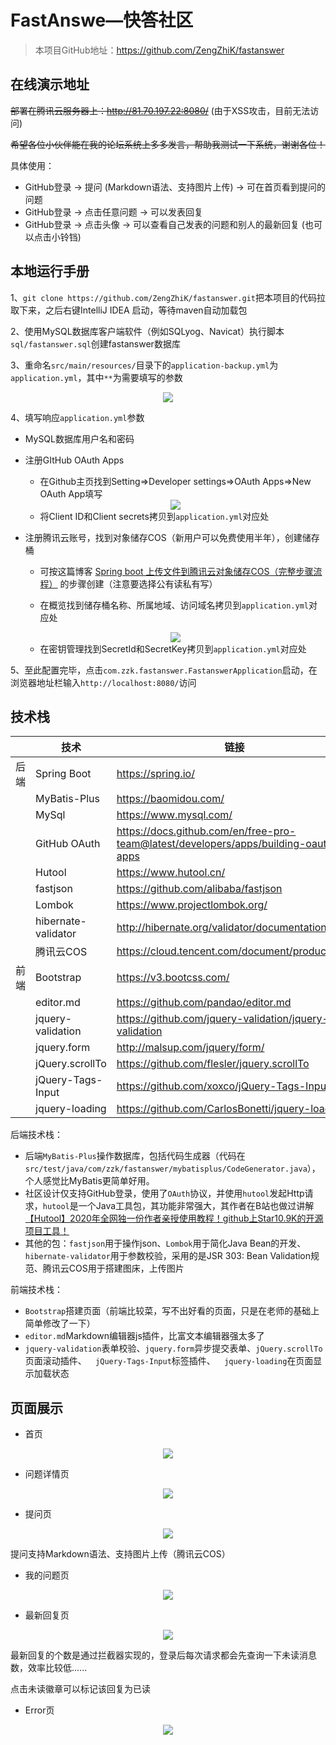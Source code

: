 # FastAnswe—快答社区

> 本项目GitHub地址：https://github.com/ZengZhiK/fastanswer

## 在线演示地址

~~部署在腾讯云服务器上：http://81.70.197.22:8080/~~ (由于XSS攻击，目前无法访问)

~~希望各位小伙伴能在我的论坛系统上多多发言，帮助我测试一下系统，谢谢各位！~~

具体使用：

- GitHub登录 -> 提问 (Markdown语法、支持图片上传) -> 可在首页看到提问的问题
- GitHub登录 -> 点击任意问题 -> 可以发表回复
- GitHub登录 -> 点击头像 -> 可以查看自己发表的问题和别人的最新回复 (也可以点击小铃铛) 

## 本地运行手册

1、` git clone https://github.com/ZengZhiK/fastanswer.git `把本项目的代码拉取下来，之后右键IntelliJ IDEA 启动，等待maven自动加载包

2、使用MySQL数据库客户端软件（例如SQLyog、Navicat）执行脚本`sql/fastanswer.sql`创建fastanswer数据库

3、重命名`src/main/resources/`目录下的`application-backup.yml`为`application.yml`，其中`**`为需要填写的参数

<div align=center>
<img src="https://cdn.jsdelivr.net/gh/ZengZhiK/PicBed/FastAnswe—快答社区/application.yml.png"/>
</div>

4、填写响应`application.yml`参数

- MySQL数据库用户名和密码

- 注册GItHub OAuth Apps

  - 在Github主页找到Setting=>Developer settings=>OAuth Apps=>New OAuth App填写

  <div align=center>
  <img src="https://cdn.jsdelivr.net/gh/ZengZhiK/PicBed/FastAnswe—快答社区/New OAuth App.png"/>
  </div>

  - 将Client ID和Client secrets拷贝到`application.yml`对应处

- 注册腾讯云账号，找到对象储存COS（新用户可以免费使用半年），创建储存桶

  - 可按这篇博客 [Spring boot 上传文件到腾讯云对象储存COS（完整步骤流程）](https://cloud.tencent.com/developer/article/1559746) 的步骤创建（注意要选择公有读私有写）
  
  - 在概览找到储存桶名称、所属地域、访问域名拷贝到`application.yml`对应处

  <div align=center>
  <img src="https://cdn.jsdelivr.net/gh/ZengZhiK/PicBed/FastAnswe—快答社区/bucket.png"/>
  </div>

  - 在密钥管理找到SecretId和SecretKey拷贝到`application.yml`对应处

5、至此配置完毕，点击`com.zzk.fastanswer.FastanswerApplication`启动，在浏览器地址栏输入` http://localhost:8080/ `访问

## 技术栈

|      | 技术                | 链接                                                         |
| ---- | ------------------- | ------------------------------------------------------------ |
| 后端 | Spring Boot         | https://spring.io/                                           |
|      | MyBatis-Plus        | https://baomidou.com/                                        |
|      | MySql               | https://www.mysql.com/                                       |
|      | GitHub OAuth        | https://docs.github.com/en/free-pro-team@latest/developers/apps/building-oauth-apps |
|      | Hutool              | https://www.hutool.cn/                                       |
|      | fastjson            | https://github.com/alibaba/fastjson                          |
|      | Lombok              | https://www.projectlombok.org/                               |
|      | hibernate-validator | http://hibernate.org/validator/documentation/                |
|      | 腾讯云COS           | https://cloud.tencent.com/document/product/436               |
| 前端 | Bootstrap           | https://v3.bootcss.com/                                      |
|      | editor.md           | https://github.com/pandao/editor.md                          |
|      | jquery-validation   | https://github.com/jquery-validation/jquery-validation       |
|      | jquery.form         | http://malsup.com/jquery/form/                               |
|      | jQuery.scrollTo     | https://github.com/flesler/jquery.scrollTo                   |
|      | jQuery-Tags-Input   | https://github.com/xoxco/jQuery-Tags-Input                   |
|      | jquery-loading      | https://github.com/CarlosBonetti/jquery-loading              |

后端技术栈：

- 后端`MyBatis-Plus`操作数据库，包括代码生成器（代码在`src/test/java/com/zzk/fastanswer/mybatisplus/CodeGenerator.java`），个人感觉比MyBatis更简单好用。
- 社区设计仅支持GitHub登录，使用了`OAuth`协议，并使用`hutool`发起Http请求，`hutool`是一个Java工具包，其功能非常强大，其作者在B站也做过讲解[【Hutool】2020年全网独一份作者亲授使用教程！github上Star10.9K的开源项目工具！](https://www.bilibili.com/video/BV1bQ4y1M7d9?from=search&seid=5765265881528240719)
- 其他的包：`fastjson`用于操作json、`Lombok`用于简化Java Bean的开发、`hibernate-validator`用于参数校验，采用的是JSR 303: Bean Validation规范、腾讯云COS用于搭建图床，上传图片

前端技术栈：

- `Bootstrap`搭建页面（前端比较菜，写不出好看的页面，只是在老师的基础上简单修改了一下）
- `editor.md`Markdown编辑器js插件，比富文本编辑器强太多了
- `jquery-validation`表单校验、`jquery.form`异步提交表单、`jQuery.scrollTo`页面滚动插件、`  jQuery-Tags-Input`标签插件、`  jquery-loading`在页面显示加载状态

## 页面展示

- 首页

<div align=center>
<img src="https://cdn.jsdelivr.net/gh/ZengZhiK/PicBed/FastAnswe—快答社区/index.png"/>
</div>

- 问题详情页

<div align=center>
<img src="https://cdn.jsdelivr.net/gh/ZengZhiK/PicBed/FastAnswe—快答社区/question.png"/>
</div>

- 提问页

<div align=center>
<img src="https://cdn.jsdelivr.net/gh/ZengZhiK/PicBed/FastAnswe—快答社区/publish.png"/>
</div>

提问支持Markdown语法、支持图片上传（腾讯云COS）


- 我的问题页

<div align=center>
<img src="https://cdn.jsdelivr.net/gh/ZengZhiK/PicBed/FastAnswe—快答社区/my_question.png"/>
</div>

- 最新回复页

<div align=center>
<img src="https://cdn.jsdelivr.net/gh/ZengZhiK/PicBed/FastAnswe—快答社区/latest_reply.png"/>
</div>

最新回复的个数是通过拦截器实现的，登录后每次请求都会先查询一下未读消息数，效率比较低......

点击未读徽章可以标记该回复为已读

- Error页

<div align=center>
<img src="https://cdn.jsdelivr.net/gh/ZengZhiK/PicBed/FastAnswe—快答社区/error.png"/>
</div>
